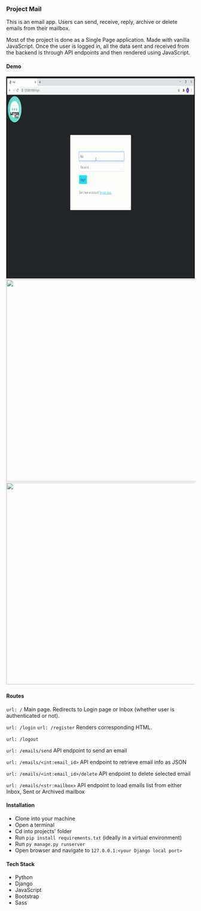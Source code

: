 ### Project Mail 

This is an email app. Users can send, receive, reply, archive or delete emails from their mailbox.

Most of the project is done as a Single Page application. Made with vanilla JavaScript. Once the user is logged in, all the data sent
and received from the backend is through API endpoints and then rendered using JavaScript.

#### Demo
<img src="./mail/demo/mail-demo1.gif" width="960" height="540" />
<img src="./mail/demo/mail-demo2.gif" width="960" height="540" />
<img src="./mail/demo/mail-demo3.gif" width="960" height="540" />

#### Routes

`url: /`
Main page. Redirects to Login page or Inbox (whether user is authenticated or not).

`url: /login` `url: /register`
Renders corresponding HTML.

`url: /logout`

`url: /emails/send`
API endpoint to send an email

`url: /emails/<int:email_id>`
API endpoint to retrieve email info as JSON

`url: /emails/<int:email_id>/delete`
API endpoint to delete selected email

`url: /emails/<str:mailbox>`
API endpoint to load emails list from either Inbox, Sent or Archived mailbox

#### Installation

- Clone into your machine
- Open a terminal
- Cd into projects' folder
- Run `pip install requirements.txt` (ideally in a virtual environment)
- Run `py manage.py runserver`
- Open browser and navigate to `127.0.0.1:<your Django local port>`

#### Tech Stack
- Python
- Django
- JavaScript
- Bootstrap
- Sass
